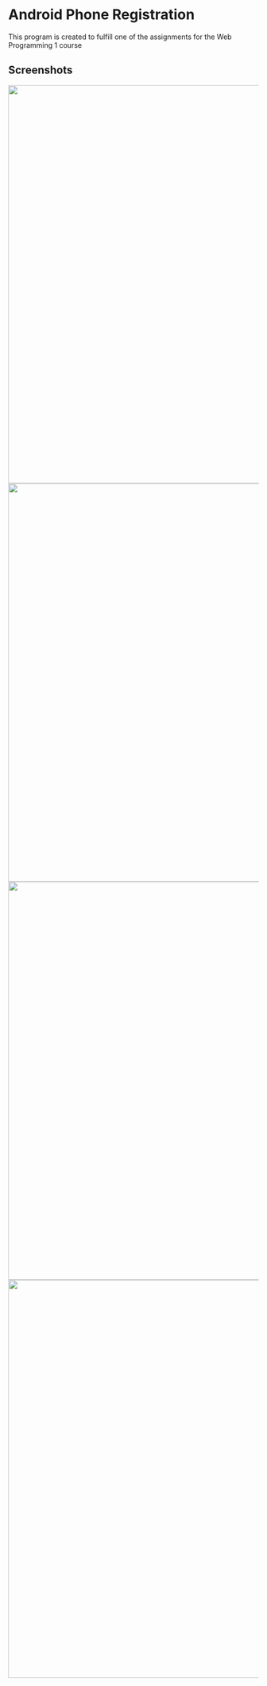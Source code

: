 # Android Phone Registration
This program is created to fulfill one of the assignments for the Web Programming 1 course

## Screenshots

<!-- Replace YOUR_FILE_ID with the actual ID of your image file -->
<img align="left" src="https://drive.google.com/uc?id=1nLVnWmVl_vcLMEe_w0Br6ydhJi-zF9hX" width="800">
<img align="left" src="https://drive.google.com/uc?id=1ci-hFZQyqlVs_7hBcbYPd_VMyAhvpqlB" width="800">
<img align="left" src="https://drive.google.com/uc?id=1eOFl56_fjn-z_KyfI_0ZsYBysezQXYRD" width="800">
<img align="left" src="https://drive.google.com/uc?id=1jr6ODsxMsZrIxhc9ReogpbqrsGW_7JqI" width="800">
